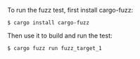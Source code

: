 To run the fuzz test, first install cargo-fuzz:
```
$ cargo install cargo-fuzz
```

Then use it to build and run the test:
```
$ cargo fuzz run fuzz_target_1
```
